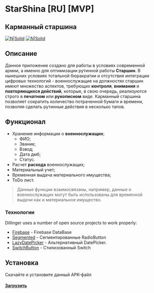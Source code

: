 # StarShina [RU] [MVP]
## Карманный старшина

[![N|Solid](https://imageup.ru/img60/4006199/android_studio_trademarksvg-1.jpg)](https://developer.android.com/)            [![N|Solid](https://imageup.ru/img199/4006205/1280px-firebase_logosvg-1.jpg)](https://firebase.google.com/)




## Описание
Данное приложение создано для работы в условиях современной армии, а именно для оптимизации рутинной работы **Старшин**.
В нынешних условиях тотальной бюракратии и отсутствия интеграции цифровых технологий - военнослужащие на должностях старшин имеют множество аспектов, требующих **контроля**, **внимания** и **повторяющихся действий**, которые, в свою очередь, реализуются строго в **печатном** или **рукописном** виде.
Карманный старшина позволяет сократить количество потраченной бумаги и времени, позволяя сделать рутинные действия в несколько тапов.


## Функционал

- Хранение информации о **военнослужащих**;
    - ФИО;
    - Звание;
    - Взвод;
    - Дата дмб;
    - Статус.
- Расчет **расхода** военнослужащих;
- Материальный учет;
- Временная выдача материального имущества;
- ToDo лист.


> Данные функции взаимосвязаны, например, 
данные о военнослужащих могут быть использованы для временной выдачи
как и материальное имущество.


### Технологии

Dillinger uses a number of open source projects to work properly:

- [Firebase] - Firebase DataBase
- [Segmented] - Сегментированные RadioButton
- [LazyDatePicker] - Альтернативный DatePicker.
- [SwitchButton] - Стилизованный Switch


## Установка

Скачайте и установите данный APK-файл
#### [Загрузить]


   
   [Загрузить]: <https://wdfiles.ru/eba9aa>
   [Firebase]: <https://firebase.google.com/>
   [SwitchButton]: <https://github.com/zcweng/SwitchButton>
   [Segmented]: <https://github.com/Kaopiz/android-segmented-control>
   [LazyDatePicker]: <https://github.com/lopspower/LazyDatePicker>
   
